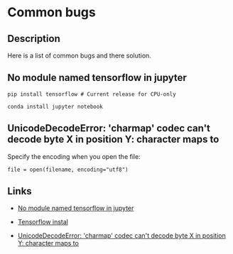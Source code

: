 # Common bugs

## Description

Here is a list of common bugs and there solution.

## No module named tensorflow in jupyter

```
pip install tensorflow # Current release for CPU-only
```
```
conda install jupyter notebook
```
## UnicodeDecodeError: 'charmap' codec can't decode byte X in position Y: character maps to <undefined>

Specify the encoding when you open the file:
```
file = open(filename, encoding="utf8")
```

## Links

- [No module named tensorflow in jupyter](https://stackoverflow.com/questions/38221181/no-module-named-tensorflow-in-jupyter)

- [Tensorflow instal](https://www.tensorflow.org/install/#overview)

- [UnicodeDecodeError: 'charmap' codec can't decode byte X in position Y: character maps to <undefined>](https://stackoverflow.com/questions/9233027/unicodedecodeerror-charmap-codec-cant-decode-byte-x-in-position-y-character)
